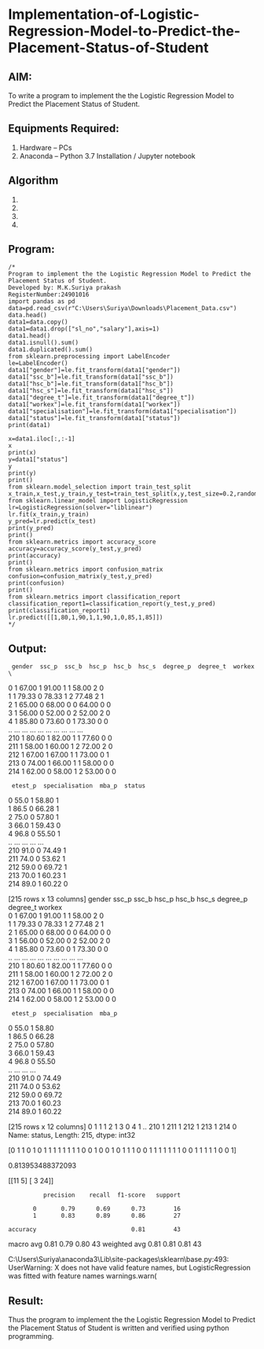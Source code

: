 # Implementation-of-Logistic-Regression-Model-to-Predict-the-Placement-Status-of-Student

## AIM:
To write a program to implement the the Logistic Regression Model to Predict the Placement Status of Student.

## Equipments Required:
1. Hardware – PCs
2. Anaconda – Python 3.7 Installation / Jupyter notebook

## Algorithm
1. 
2. 
3. 
4. 

## Program:
```
/*
Program to implement the the Logistic Regression Model to Predict the Placement Status of Student.
Developed by: M.K.Suriya prakash
RegisterNumber:24901016
import pandas as pd
data=pd.read_csv(r"C:\Users\Suriya\Downloads\Placement_Data.csv")
data.head()
data1=data.copy()
data1=data1.drop(["sl_no","salary"],axis=1)
data1.head()
data1.isnull().sum()
data1.duplicated().sum()
from sklearn.preprocessing import LabelEncoder
le=LabelEncoder()
data1["gender"]=le.fit_transform(data1["gender"])
data1["ssc_b"]=le.fit_transform(data1["ssc_b"])
data1["hsc_b"]=le.fit_transform(data1["hsc_b"])
data1["hsc_s"]=le.fit_transform(data1["hsc_s"])
data1["degree_t"]=le.fit_transform(data1["degree_t"])
data1["workex"]=le.fit_transform(data1["workex"])
data1["specialisation"]=le.fit_transform(data1["specialisation"])
data1["status"]=le.fit_transform(data1["status"])
print(data1)

x=data1.iloc[:,:-1]
x
print(x)
y=data1["status"]
y
print(y)
print()
from sklearn.model_selection import train_test_split
x_train,x_test,y_train,y_test=train_test_split(x,y,test_size=0.2,random_state=0)
from sklearn.linear_model import LogisticRegression
lr=LogisticRegression(solver="liblinear")
lr.fit(x_train,y_train)
y_pred=lr.predict(x_test)
print(y_pred)
print()
from sklearn.metrics import accuracy_score
accuracy=accuracy_score(y_test,y_pred)
print(accuracy)
print()
from sklearn.metrics import confusion_matrix
confusion=confusion_matrix(y_test,y_pred)
print(confusion)
print()
from sklearn.metrics import classification_report
classification_report1=classification_report(y_test,y_pred)
print(classification_report1)
lr.predict([[1,80,1,90,1,1,90,1,0,85,1,85]]) 
*/
```

## Output:
     gender  ssc_p  ssc_b  hsc_p  hsc_b  hsc_s  degree_p  degree_t  workex  \
0         1  67.00      1  91.00      1      1     58.00         2       0   
1         1  79.33      0  78.33      1      2     77.48         2       1   
2         1  65.00      0  68.00      0      0     64.00         0       0   
3         1  56.00      0  52.00      0      2     52.00         2       0   
4         1  85.80      0  73.60      0      1     73.30         0       0   
..      ...    ...    ...    ...    ...    ...       ...       ...     ...   
210       1  80.60      1  82.00      1      1     77.60         0       0   
211       1  58.00      1  60.00      1      2     72.00         2       0   
212       1  67.00      1  67.00      1      1     73.00         0       1   
213       0  74.00      1  66.00      1      1     58.00         0       0   
214       1  62.00      0  58.00      1      2     53.00         0       0   

     etest_p  specialisation  mba_p  status  
0       55.0               1  58.80       1  
1       86.5               0  66.28       1  
2       75.0               0  57.80       1  
3       66.0               1  59.43       0  
4       96.8               0  55.50       1  
..       ...             ...    ...     ...  
210     91.0               0  74.49       1  
211     74.0               0  53.62       1  
212     59.0               0  69.72       1  
213     70.0               1  60.23       1  
214     89.0               1  60.22       0  

[215 rows x 13 columns]
     gender  ssc_p  ssc_b  hsc_p  hsc_b  hsc_s  degree_p  degree_t  workex  \
0         1  67.00      1  91.00      1      1     58.00         2       0   
1         1  79.33      0  78.33      1      2     77.48         2       1   
2         1  65.00      0  68.00      0      0     64.00         0       0   
3         1  56.00      0  52.00      0      2     52.00         2       0   
4         1  85.80      0  73.60      0      1     73.30         0       0   
..      ...    ...    ...    ...    ...    ...       ...       ...     ...   
210       1  80.60      1  82.00      1      1     77.60         0       0   
211       1  58.00      1  60.00      1      2     72.00         2       0   
212       1  67.00      1  67.00      1      1     73.00         0       1   
213       0  74.00      1  66.00      1      1     58.00         0       0   
214       1  62.00      0  58.00      1      2     53.00         0       0   

     etest_p  specialisation  mba_p  
0       55.0               1  58.80  
1       86.5               0  66.28  
2       75.0               0  57.80  
3       66.0               1  59.43  
4       96.8               0  55.50  
..       ...             ...    ...  
210     91.0               0  74.49  
211     74.0               0  53.62  
212     59.0               0  69.72  
213     70.0               1  60.23  
214     89.0               1  60.22  

[215 rows x 12 columns]
0      1
1      1
2      1
3      0
4      1
      ..
210    1
211    1
212    1
213    1
214    0
Name: status, Length: 215, dtype: int32

[0 1 1 0 1 0 1 1 1 1 1 1 1 1 0 0 1 0 0 1 0 1 1 1 0 0 1 1 1 1 1 1 1 0 0 1 1
 1 1 1 0 0 1]

0.813953488372093

[[11  5]
 [ 3 24]]

              precision    recall  f1-score   support

           0       0.79      0.69      0.73        16
           1       0.83      0.89      0.86        27

    accuracy                           0.81        43
   macro avg       0.81      0.79      0.80        43
weighted avg       0.81      0.81      0.81        43

C:\Users\Suriya\anaconda3\Lib\site-packages\sklearn\base.py:493: UserWarning: X does not have valid feature names, but LogisticRegression was fitted with feature names
  warnings.warn(


## Result:
Thus the program to implement the the Logistic Regression Model to Predict the Placement Status of Student is written and verified using python programming.
